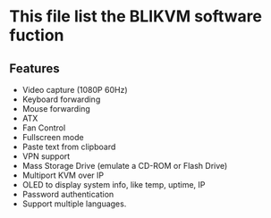 # This file list the BLIKVM software fuction 
## Features

* Video capture (1080P 60Hz)
* Keyboard forwarding
* Mouse forwarding
* ATX
* Fan Control
* Fullscreen mode
* Paste text from clipboard
* VPN support
* Mass Storage Drive (emulate a CD-ROM or Flash Drive)
* Multiport KVM over IP
* OLED to display system info, like temp, uptime, IP
* Password authentication
* Support multiple languages.
